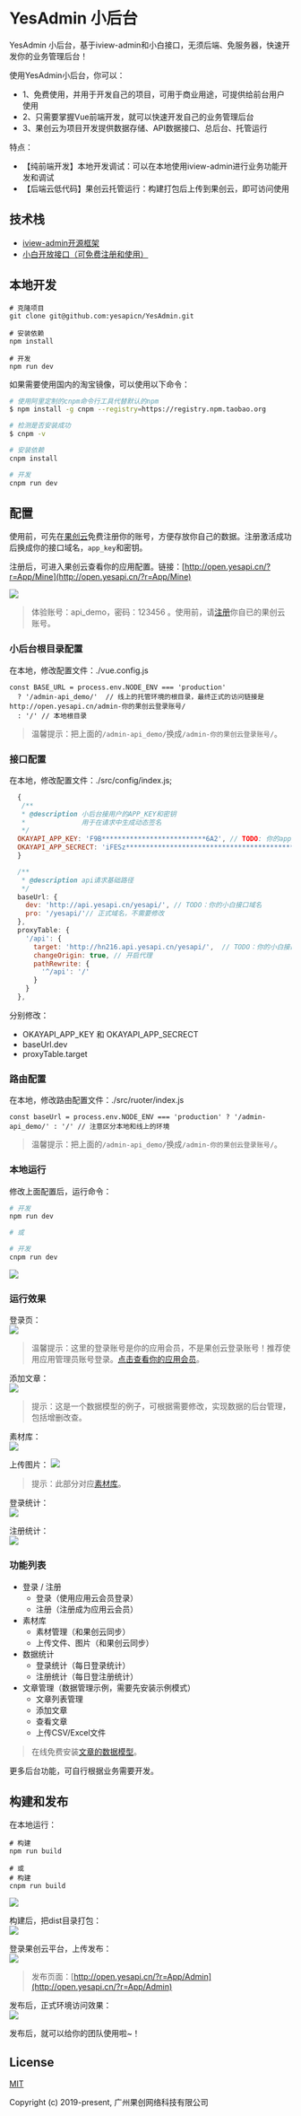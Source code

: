 <!--
 * @Description: 
 * @Author: He Jiecong
 * @Date: 2019-12-12 18:07:55
 * @LastEditTime : 2019-12-30 19:54:46
 * @LastEditors  : He Jiecong
 -->
# YesAdmin 小后台


YesAdmin 小后台，基于iview-admin和小白接口，无须后端、免服务器，快速开发你的业务管理后台！  

使用YesAdmin小后台，你可以：  
 + 1、免费使用，并用于开发自己的项目，可用于商业用途，可提供给前台用户使用  
 + 2、只需要掌握Vue前端开发，就可以快速开发自己的业务管理后台 
 + 3、果创云为项目开发提供数据存储、API数据接口、总后台、托管运行  

特点： 
 + 【纯前端开发】本地开发调试：可以在本地使用iview-admin进行业务功能开发和调试  
 + 【后端云低代码】果创云托管运行：构建打包后上传到果创云，即可访问使用  

## 技术栈
 + [iview-admin开源框架](https://github.com/iview/iview-admin)
 + [小白开放接口（可免费注册和使用）](http://api.yesapi.cn/docs.php)

## 本地开发
```bush
# 克隆项目
git clone git@github.com:yesapicn/YesAdmin.git

# 安装依赖
npm install

# 开发
npm run dev
```

如果需要使用国内的淘宝镜像，可以使用以下命令：  
```bash
# 使用阿里定制的cnpm命令行工具代替默认的npm
$ npm install -g cnpm --registry=https://registry.npm.taobao.org

# 检测是否安装成功
$ cnpm -v

# 安装依赖
cnpm install

# 开发
cnpm run dev

```

## 配置

使用前，可先在[果创云](http://open.yesapi.cn/index.php?r=user/registration)免费注册你的账号，方便存放你自己的数据。注册激活成功后换成你的接口域名，```app_key```和密钥。  

注册后，可进入果创云查看你的应用配置。链接：[http://open.yesapi.cn/?r=App/Mine](http://open.yesapi.cn/?r=App/Mine)  

![](http://cd8.yesapi.net/yesyesapi_20201101115924_3e4826550b3de93ffbf72aeb7cde93c0.png)  

> 体验账号：api_demo，密码：123456 。使用前，请[注册](http://open.yesapi.cn/index.php?r=user/registration)你自已的果创云账号。 

### 小后台根目录配置
在本地，修改配置文件：./vue.config.js  
```
const BASE_URL = process.env.NODE_ENV === 'production'
  ? '/admin-api_demo/'  // 线上的托管环境的根目录，最终正式的访问链接是 http://open.yesapi.cn/admin-你的果创云登录账号/
  : '/' // 本地根目录
```

> 温馨提示：把上面的```/admin-api_demo/```换成```/admin-你的果创云登录账号/```。  

### 接口配置  

在本地，修改配置文件：./src/config/index.js;
```javascript
  {
   /**
   * @description 小后台接用户的APP_KEY和密钥
   *              用于在请求中生成动态签名
   */
  OKAYAPI_APP_KEY: 'F9B**************************6A2', // TODO: 你的app_key
  OKAYAPI_APP_SECRECT: 'iFESz*********************************************************qW3nIPET', // TODO: 仅本地开发调试需要，构建时可置空
  }

  /**
   * @description api请求基础路径
   */
  baseUrl: {
    dev: 'http://api.yesapi.cn/yesapi/', // TODO：你的小白接口域名
    pro: '/yesapi/'// 正式域名，不需要修改
  },
  proxyTable: {
    '/api': {
      target: 'http://hn216.api.yesapi.cn/yesapi/',  // TODO：你的小白接口域名
      changeOrigin: true, // 开启代理
      pathRewrite: {
        '^/api': '/'
      }
    }
  },
```

分别修改：  
 + OKAYAPI_APP_KEY 和 OKAYAPI_APP_SECRECT  
 + baseUrl.dev  
 + proxyTable.target  

### 路由配置
在本地，修改路由配置文件：./src/ruoter/index.js  
```
const baseUrl = process.env.NODE_ENV === 'production' ? '/admin-api_demo/' : '/' // 注意区分本地和线上的环境
```

> 温馨提示：把上面的```/admin-api_demo/```换成```/admin-你的果创云登录账号/```。  

### 本地运行  
修改上面配置后，运行命令：  
```bash
# 开发
npm run dev

# 或

# 开发
cnpm run dev
```

![](http://cd8.yesapi.net/yesyesapi_20201101122517_8d8bcdec427098d21f18bd321c14c4e4.png)  

### 运行效果

登录页：  
![](http://cdn7.okayapi.com/yesyesapi_20191230183821_318cf4fd4396d7119faf3ad8cc91aa0f.png)  

> 温馨提示：这里的登录账号是你的应用会员，不是果创云登录账号！推荐使用应用管理员账号登录。[点击查看你的应用会员](http://open.yesapi.cn/?r=Member/userManager)。  

添加文章：  
![](http://cdn7.okayapi.com/yesyesapi_20191230183840_cae4dcff24a31ad420b72082806faeed.png)  
> 提示：这是一个数据模型的例子，可根据需要修改，实现数据的后台管理，包括增删改查。  

素材库：  
![](http://cd8.yesapi.net/yesyesapi_20201101163207_7f1fb039c39fe85fbdd6a6516f4b041c.png)  

上传图片：
![](http://cdn7.okayapi.com/yesyesapi_20191230183921_7a8d12ede52d158799d0dd977a0002ac.png)  
> 提示：此部分对应[素材库](http://open.yesapi.cn/?r=Data/DocsRecord)。  

登录统计：  
![](http://cd8.yesapi.net/yesyesapi_20201107135616_6d55c3be7686185ecb6ed0d48cb86801.png)  

注册统计：  
![](http://cd8.yesapi.net/yesyesapi_20201107135547_abedc40b775c65479cb9b28386921aab.png)  

### 功能列表

- 登录 / 注册
  - 登录（使用应用云会员登录） 
  - 注册（注册成为应用云会员）
- 素材库
    - 素材管理（和果创云同步）
    - 上传文件、图片（和果创云同步）
- 数据统计
    - 登录统计（每日登录统计）
    - 注册统计（每日登注册统计）
- 文章管理（数据管理示例，需要先安装示例模式）
    - 文章列表管理
    - 添加文章
    - 查看文章
    - 上传CSV/Excel文件
  
> 在线免费安装[文章的数据模型](http://open.yesapi.cn/?r=Data/DemoModelsInstall&model_name=okayapi_article)。  

更多后台功能，可自行根据业务需要开发。  

## 构建和发布 
在本地运行：  

```bush
# 构建 
npm run build

# 或
# 构建 
cnpm run build
```

![](http://cd8.yesapi.net/yesyesapi_20201101122638_8790eafe586cd6aae669b6b2455c1ed3.png)  

构建后，把dist目录打包：  
![](http://cd8.yesapi.net/yesyesapi_20201101121506_466df0921ede2c84de89253b9d0db25c.png)  

登录果创云平台，上传发布：  
![](http://cd8.yesapi.net/yesyesapi_20201101154254_424a4a8794fcc1f5c88e3434ff842ae7.png)  

> 发布页面：[http://open.yesapi.cn/?r=App/Admin](http://open.yesapi.cn/?r=App/Admin)  

发布后，正式环境访问效果：  
![](http://cd8.yesapi.net/yesyesapi_20201101122116_294baadabc26b5d0af49b6f8b88b4f4a.png)  

发布后，就可以给你的团队使用啦~！  

## License
[MIT](http://opensource.org/licenses/MIT)

Copyright (c) 2019-present, 广州果创网络科技有限公司
